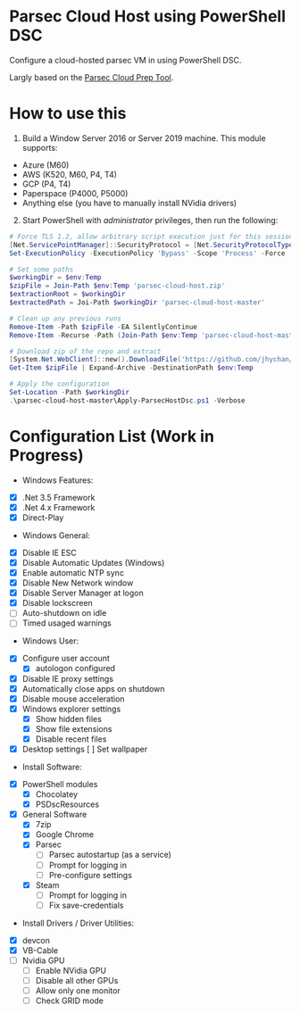 # Parsec Cloud Host using PowerShell DSC
Configure a cloud-hosted parsec VM in using PowerShell DSC.

Largly based on the [Parsec Cloud Prep Tool](https://github.com/jamesstringerparsec/Parsec-Cloud-Preparation-Tool).

# How to use this
1. Build a Window Server 2016 or Server 2019 machine. This module supports:
 - Azure (M60)
 - AWS (K520, M60, P4, T4)
 - GCP (P4, T4)
 - Paperspace (P4000, P5000)
 - Anything else (you have to manually install NVidia drivers)
2. Start PowerShell with *administrator* privileges, then run the following:
```powershell
# Force TLS 1.2, allow arbitrary script execution just for this session
[Net.ServicePointManager]::SecurityProtocol = [Net.SecurityProtocolType]::Tls12
Set-ExecutionPolicy -ExecutionPolicy 'Bypass' -Scope 'Process' -Force

# Set some paths
$workingDir = $env:Temp
$zipFile = Join-Path $env:Temp 'parsec-cloud-host.zip'
$extractionRoot = $workingDir
$extractedPath = Joi-Path $workingDir 'parsec-cloud-host-master'

# Clean up any previous runs
Remove-Item -Path $zipFile -EA SilentlyContinue
Remove-Item -Recurse -Path (Join-Path $env:Temp 'parsec-cloud-host-master') -EA SilentlyContinue

# Download zip of the repo and extract
[System.Net.WebClient]::new().DownloadFile('https://github.com/jhychan/parsec-cloud-host/archive/master.zip', $zipFile)
Get-Item $zipFile | Expand-Archive -DestinationPath $env:Temp

# Apply the configuration
Set-Location -Path $workingDir
.\parsec-cloud-host-master\Apply-ParsecHostDsc.ps1 -Verbose
```


# Configuration List (Work in Progress)
* Windows Features:
 - [x] .Net 3.5 Framework
 - [x] .Net 4.x Framework
 - [x] Direct-Play

* Windows General:
 - [x] Disable IE ESC
 - [x] Disable Automatic Updates (Windows)
 - [x] Enable automatic NTP sync
 - [x] Disable New Network window
 - [x] Disable Server Manager at logon
 - [x] Disable lockscreen
 - [ ] Auto-shutdown on idle
 - [ ] Timed usaged warnings

* Windows User:
 - [x] Configure user account
 	- [x] autologon configured
 - [x] Disable IE proxy settings
 - [x] Automatically close apps on shutdown
 - [x] Disable mouse acceleration
 - [x] Windows explorer settings
    - [x] Show hidden files
    - [x] Show file extensions
 	- [x] Disable recent files
 - [x] Desktop settings
 	[ ] Set wallpaper

* Install Software:
 - [x] PowerShell modules
 	- [x] Chocolatey
 	- [x] PSDscResources
 - [x] General Software
 	- [x] 7zip
 	- [x] Google Chrome
 	- [x] Parsec
 	   - [ ] Parsec autostartup (as a service)
 	   - [ ] Prompt for logging in
 	   - [ ] Pre-configure settings
 	- [x] Steam
 	   - [ ] Prompt for logging in
 	   - [ ] Fix save-credentials

* Install Drivers / Driver Utilities:
 - [x] devcon
 - [x] VB-Cable
 - [ ] Nvidia GPU
 	- [ ] Enable NVidia GPU
 	- [ ] Disable all other GPUs
 	- [ ] Allow only one monitor
 	- [ ] Check GRID mode
